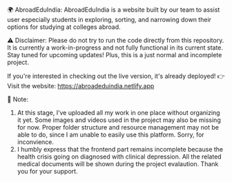 🌍 AbroadEduIndia: AbroadEduIndia is a website built by our team to assist user especially students in exploring, sorting, and narrowing down their options for studying at colleges abroad.

⚠️ Disclaimer: Please do not try to run the code directly from this repository. It is currently a work-in-progress and not fully functional in its current state. Stay tuned for upcoming updates! Plus, this is a just normal and incomplete project.

If you're interested in checking out the live version, it's already deployed! 👉 Visit the website: https://abroadeduindia.netlify.app

📝 Note: 
1) At this stage, I’ve uploaded all my work in one place without organizing it yet. Some images and videos used in the project may also be missing for now. Proper folder structure and resource management may not be able to do, since I am unable to easily use this platform. Sorry, for inconvience.
2) I humbly express that the frontend part remains incomplete because the health crisis going on diagnosed with clinical depression. All the related medical documents will be shown during the project evalaution. Thank you for your support.
